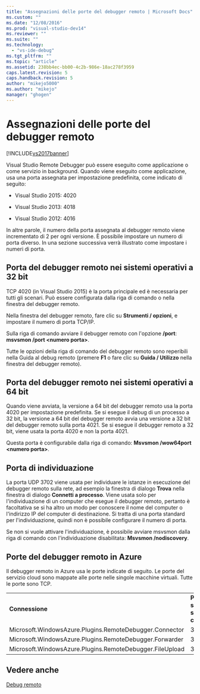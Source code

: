 ```yaml
---
title: "Assegnazioni delle porte del debugger remoto | Microsoft Docs"
ms.custom: ""
ms.date: "12/08/2016"
ms.prod: "visual-studio-dev14"
ms.reviewer: ""
ms.suite: ""
ms.technology: 
  - "vs-ide-debug"
ms.tgt_pltfrm: ""
ms.topic: "article"
ms.assetid: 238bb4ec-bb00-4c2b-986e-18ac278f3959
caps.latest.revision: 5
caps.handback.revision: 5
author: "mikejo5000"
ms.author: "mikejo"
manager: "ghogen"
---
```

# Assegnazioni delle porte del debugger remoto
[!INCLUDE[vs2017banner](../code-quality/includes/vs2017banner.md)]

Visual Studio Remote Debugger può essere eseguito come applicazione o come servizio in background. Quando viene eseguito come applicazione, usa una porta assegnata per impostazione predefinita, come indicato di seguito:  
  
-   Visual Studio 2015: 4020  
  
-   Visual Studio 2013: 4018  
  
-   Visual Studio 2012: 4016  
  
 In altre parole, il numero della porta assegnata al debugger remoto viene incrementato di 2 per ogni versione. È possibile impostare un numero di porta diverso. In una sezione successiva verrà illustrato come impostare i numeri di porta.  
  
## Porta del debugger remoto nei sistemi operativi a 32 bit  
 TCP 4020 \(in Visual Studio 2015\) è la porta principale ed è necessaria per tutti gli scenari. Può essere configurata dalla riga di comando o nella finestra del debugger remoto.  
  
 Nella finestra del debugger remoto, fare clic su **Strumenti \/ opzioni**, e impostare il numero di porta TCP\/IP.  
  
 Sulla riga di comando avviare il debugger remoto con l'opzione **\/port**: **msvsmon \/port \<numero porta\>**.  
  
 Tutte le opzioni della riga di comando del debugger remoto sono reperibili nella Guida al debug remoto \(premere **F1** o fare clic su **Guida \/ Utilizzo**  nella finestra del debugger remoto\).  
  
## Porta del debugger remoto nei sistemi operativi a 64 bit  
 Quando viene avviata, la versione a 64 bit del debugger remoto usa la porta 4020 per impostazione predefinita.  Se si esegue il debug di un processo a 32 bit, la versione a 64 bit del debugger remoto avvia una versione a 32 bit del debugger remoto sulla porta 4021. Se si esegue il debugger remoto a 32 bit, viene usata la porta 4020 e non la porta 4021.  
  
 Questa porta è configurabile dalla riga di comando: **Msvsmon \/wow64port \<numero porta\>**.  
  
## Porta di individuazione  
 La porta UDP 3702 viene usata per individuare le istanze in esecuzione del debugger remoto sulla rete, ad esempio la finestra di dialogo **Trova** nella finestra di dialogo **Connetti a processo**. Viene usata solo per l'individuazione di un computer che esegue il debugger remoto, pertanto è facoltativa se si ha altro un modo per conoscere il nome del computer o l'indirizzo IP del computer di destinazione. Si tratta di una porta standard per l'individuazione, quindi non è possibile configurare il numero di porta.  
  
 Se non si vuole attivare l'individuazione, è possibile avviare msvsmon dalla riga di comando con l'individuazione disabilitata: **Msvsmon \/nodiscovery**.  
  
## Porte del debugger remoto in Azure  
 Il debugger remoto in Azure usa le porte indicate di seguito. Le porte del servizio cloud sono mappate alle porte nelle singole macchine virtuali. Tutte le porte sono TCP.  
  
||||  
|-|-|-|  
|**Connessione**|**Porta sul servizio cloud**|**Porta sulla macchina virtuale**|  
|Microsoft.WindowsAzure.Plugins.RemoteDebugger.Connector|30400|30398|  
|Microsoft.WindowsAzure.Plugins.RemoteDebugger.Forwarder|31400|31398|  
|Microsoft.WindowsAzure.Plugins.RemoteDebugger.FileUpload|32400|32398|  
  
## Vedere anche  
 [Debug remoto](../debugger/remote-debugging.md)
